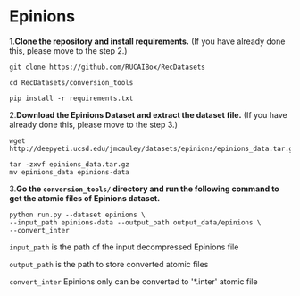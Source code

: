 # Epinions

1.**Clone the repository and install requirements.** 
(If you have already done this, please move to the step 2.)

```
git clone https://github.com/RUCAIBox/RecDatasets

cd RecDatasets/conversion_tools

pip install -r requirements.txt
```

2.**Download the Epinions Dataset and extract the dataset file.**
(If you have already done this, please move to the step 3.)

```
wget http://deepyeti.ucsd.edu/jmcauley/datasets/epinions/epinions_data.tar.gz

tar -zxvf epinions_data.tar.gz
mv epinions_data epinions-data
```

3.**Go the ``conversion_tools/`` directory 
and run the following command to get the atomic files of Epinions dataset.**

```
python run.py --dataset epinions \ 
--input_path epinions-data --output_path output_data/epinions \
--convert_inter
```

`input_path` is the path of the input decompressed Epinions file

`output_path` is the path to store converted atomic files
 
`convert_inter` Epinions only can be converted to '*.inter' atomic file
